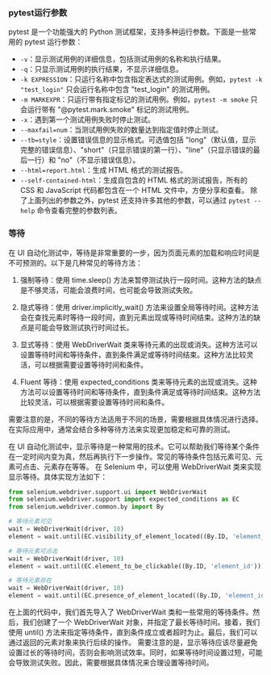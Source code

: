 ### **pytest运行参数**
pytest 是一个功能强大的 Python 测试框架，支持多种运行参数。下面是一些常用的 pytest 运行参数：
- `-v`：显示测试用例的详细信息，包括测试用例的名称和执行结果。
- `-q`：只显示测试用例的执行结果，不显示详细信息。
- `-k EXPRESSION`：只运行名称中包含指定表达式的测试用例。例如，`pytest -k "test_login"` 只会运行名称中包含 "test_login" 的测试用例。
- `-m MARKEXPR`：只运行带有指定标记的测试用例。例如，`pytest -m smoke` 只会运行带有 "@pytest.mark.smoke" 标记的测试用例。
- `-x`：遇到第一个测试用例失败时停止测试。
- `--maxfail=num`：当测试用例失败的数量达到指定值时停止测试。
- `--tb=style`：设置错误信息的显示格式。可选值包括 "long"（默认值，显示完整的错误信息）、"short"（只显示错误的第一行）、"line"（只显示错误的最后一行）和 "no"（不显示错误信息）。
- `--html=report.html`：生成 HTML 格式的测试报告。
- `--self-contained-html`：生成自包含的 HTML 格式的测试报告，所有的 CSS 和 JavaScript 代码都包含在一个 HTML 文件中，方便分享和查看。
除了上面列出的参数之外，pytest 还支持许多其他的参数，可以通过 `pytest --help` 命令查看完整的参数列表。






### **等待**
在 UI 自动化测试中，等待是非常重要的一步，因为页面元素的加载和响应时间是不可预测的。以下是几种常见的等待方法：

1. 强制等待：使用 time.sleep() 方法来暂停测试执行一段时间。这种方法的缺点是不够灵活，可能会浪费时间，也可能会导致测试失败。

2. 隐式等待：使用 driver.implicitly_wait() 方法来设置全局等待时间。这种方法会在查找元素时等待一段时间，直到元素出现或等待时间结束。这种方法的缺点是可能会导致测试执行时间过长。

3. 显式等待：使用 WebDriverWait 类来等待元素的出现或消失。这种方法可以设置等待时间和等待条件，直到条件满足或等待时间结束。这种方法比较灵活，可以根据需要设置等待时间和条件。

4. Fluent 等待：使用 expected_conditions 类来等待元素的出现或消失。这种方法可以设置等待时间和等待条件，直到条件满足或等待时间结束。这种方法比较灵活，可以根据需要设置等待时间和条件。

需要注意的是，不同的等待方法适用于不同的场景，需要根据具体情况进行选择。在实际应用中，通常会结合多种等待方法来实现更加稳定和可靠的测试。

在 UI 自动化测试中，显示等待是一种常用的技术。它可以帮助我们等待某个条件在一定时间内变为真，然后再执行下一步操作。常见的等待条件包括元素可见、元素可点击、元素存在等等。
在 Selenium 中，可以使用 WebDriverWait 类来实现显示等待。具体实现方法如下：
```python
from selenium.webdriver.support.ui import WebDriverWait
from selenium.webdriver.support import expected_conditions as EC
from selenium.webdriver.common.by import By

# 等待元素可见
wait = WebDriverWait(driver, 10)
element = wait.until(EC.visibility_of_element_located((By.ID, 'element_id')))

# 等待元素可点击
wait = WebDriverWait(driver, 10)
element = wait.until(EC.element_to_be_clickable((By.ID, 'element_id')))

# 等待元素存在
wait = WebDriverWait(driver, 10)
element = wait.until(EC.presence_of_element_located((By.ID, 'element_id')))
```
在上面的代码中，我们首先导入了 WebDriverWait 类和一些常用的等待条件。然后，我们创建了一个 WebDriverWait 对象，并指定了最长等待时间。接着，我们使用 until() 方法来指定等待条件，直到条件成立或者超时为止。最后，我们可以通过返回的元素对象来执行后续的操作。
需要注意的是，显示等待应该尽量避免设置过长的等待时间，否则会影响测试效率。同时，如果等待时间设置过短，可能会导致测试失败。因此，需要根据具体情况来合理设置等待时间。